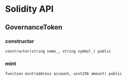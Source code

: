 # Solidity API

## GovernanceToken

### constructor

```solidity
constructor(string name_, string symbol_) public
```

### mint

```solidity
function mint(address account, uint256 amount) public
```

